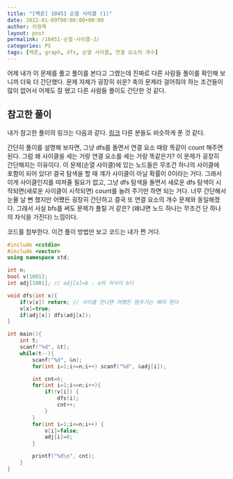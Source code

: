 ```yaml
---
title: "[백준] 10451 순열 사이클 (1)"
date: 2022-01-09T00:00:00+00:00
author: 이정목
layout: post
permalink: /10451-순열-사이클-2/
categories: PS
tags: [백준, graph, dfs, 순열 사이클, 연결 요소의 개수]
---
```


어제 내가 이 문제를 풀고 풀이를 본다고 그랬는데 진짜로 다른 사람들 풀이를 확인해 보니까 더욱 더 간단했다. 문제 자체가 굉장히 쉬운? 축의 문제라 걸어줘야 하는 조건들이 많이 없어서 어제도 잘 됐고 다른 사람들 풀이도 간단한 것 같다. 

## 참고한 풀이
내가 참고한 풀이의 링크는 다음과 같다. [링크](https://jaimemin.tistory.com/944) 다른 분들도 비슷하게 푼 것 같다. 

간단히 풀이를 설명해 보자면, 그냥 dfs를 돌면서 연결 요소 때랑 똑같이 count 해주면 된다. 그럼 왜 사이클을 세는 거랑 연결 요소를 세는 거랑 똑같은가? 이 문제가 굉장히 간단해지는 이유이다. 이 문제(순열 사이클)에 있는 노드들은 무조건 하나의 사이클에 포함이 되어 있다! 결국 탐색을 할 때 걔가 사이클이 아닐 확률이 0이라는 거다. 그래서 이게 사이클인지를 따져줄 필요가 없고, 그냥 dfs 탐색을 돌면서 새로운 dfs 탐색이 시작되면(새로운 사이클이 시작되면) count를 늘려 주기만 하면 되는 거다. 너무 간단해서 눈물 날 뻔 했지만 어쨌든 굉장히 간단하고 결국 또 연결 요소의 개수 문제와 동일해졌다. 그래서 사실 bfs를 써도 문제가 풀릴 거 같은? (왜냐면 노드 하나는 무조건 단 하나의 자식을 가진다) 느낌이다. 

코드를 첨부한다. 이건 풀이 방법만 보고 코드는 내가 짠 거다. 
```c++
#include <cstdio>
#include <vector>
using namespace std;

int n; 
bool v[1001];
int adj[1001]; // adj[a]=b : a의 자식이 b다

void dfs(int x){
    if(v[x]) return; // 사이클 만나면 어쨌든 멈추기는 해야 한다
    v[x]=true;
    if(adj[x]) dfs(adj[x]);
}

int main(){
    int t;
    scanf("%d", &t);
    while(t--){
        scanf("%d", &n);
        for(int i=1;i<=n;i++) scanf("%d", &adj[i]);

        int cnt=0;
        for(int i=1;i<=n;i++){
            if(!v[i]) {
                dfs(i);
                cnt++;
            }
        }
        for(int i=1;i<=n;i++) {
            v[i]=false;
            adj[i]=0;
        }

        printf("%d\n", cnt);
    }
}
```